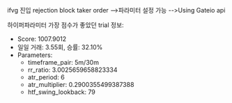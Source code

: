 ifvg 진입 rejection block taker order
-->파라미터 설정 가능
-->Using Gateio api



하이퍼파라미터
가장 점수가 좋았던 trial 정보:
  - Score: 1007.9012
  - 일일 거래: 3.55회, 승률: 32.10%
  - Parameters:
    - timeframe_pair: 5m/30m
    - rr_ratio: 3.0025659658823334
    - atr_period: 6
    - atr_multiplier: 0.2900355499387388
    - htf_swing_lookback: 79
